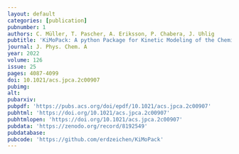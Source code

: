 ```yaml
---
layout: default
categories: [publication]
pubnumber: 1
authors: C. Müller, T. Pascher, A. Eriksson, P. Chabera, J. Uhlig
pubtitle: 'KiMoPack: A python Package for Kinetic Modeling of the Chemical Mechanism'
journal: J. Phys. Chem. A
year: 2022
volume: 126
issue: 25
pages: 4087-4099
doi: 10.1021/acs.jpca.2c00907
pubimg:
alt:
pubarxiv:
pubpdf: 'https://pubs.acs.org/doi/epdf/10.1021/acs.jpca.2c00907'
pubhtml: 'https://doi.org/10.1021/acs.jpca.2c00907'
pubhtmlopen: 'https://doi.org/10.1021/acs.jpca.2c00907'
pubdata: 'https://zenodo.org/record/8192549'
pubdatabase: 
pubcode: 'https://github.com/erdzeichen/KiMoPack'
---
```


